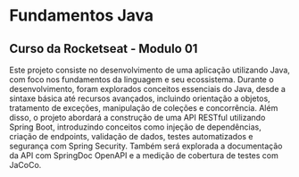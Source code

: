 # Fundamentos Java

## Curso da Rocketseat - Modulo 01

Este projeto consiste no desenvolvimento de uma aplicação utilizando Java, com foco nos fundamentos da linguagem e seu ecossistema. Durante o desenvolvimento, foram explorados conceitos essenciais do Java, desde a sintaxe básica até recursos avançados, incluindo orientação a objetos, tratamento de exceções, manipulação de coleções e concorrência. 
Além disso, o projeto abordará a construção de uma API RESTful utilizando Spring Boot, introduzindo conceitos como injeção de dependências, criação de endpoints, validação de dados, testes automatizados e segurança com Spring Security. Também será explorada a documentação da API com SpringDoc OpenAPI e a medição de cobertura de testes com JaCoCo.
